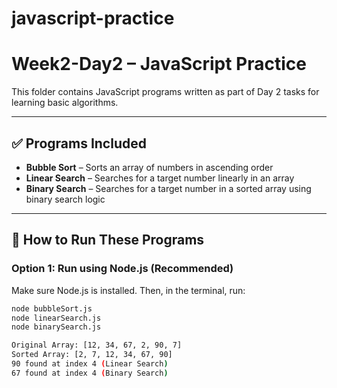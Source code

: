# javascript-practice
# Week2-Day2 – JavaScript Practice

This folder contains JavaScript programs written as part of Day 2 tasks for learning basic algorithms.

---

## ✅ Programs Included

- **Bubble Sort** – Sorts an array of numbers in ascending order
- **Linear Search** – Searches for a target number linearly in an array
- **Binary Search** – Searches for a target number in a sorted array using binary search logic

---

## 🚀 How to Run These Programs

### Option 1: Run using Node.js (Recommended)

Make sure Node.js is installed. Then, in the terminal, run:

```bash
node bubbleSort.js
node linearSearch.js
node binarySearch.js

Original Array: [12, 34, 67, 2, 90, 7]
Sorted Array: [2, 7, 12, 34, 67, 90]
90 found at index 4 (Linear Search)
67 found at index 4 (Binary Search)
